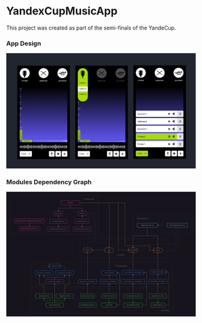 # YandexCupMusicApp

This project was created as part of the semi-finals of the YandeCup.

### App Design
![modules dependecy graph](https://github.com/maxgribov/YandexCupMusicApp/blob/main/img/app_design.jpg)

### Modules Dependency Graph
![modules dependecy graph](https://github.com/maxgribov/YandexCupMusicApp/blob/main/img/modules_dependency_graph.jpg)
